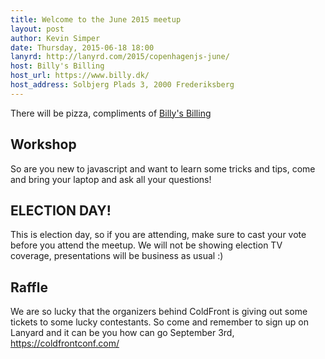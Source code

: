 ```yaml
---
title: Welcome to the June 2015 meetup
layout: post
author: Kevin Simper
date: Thursday, 2015-06-18 18:00
lanyrd: http://lanyrd.com/2015/copenhagenjs-june/
host: Billy's Billing
host_url: https://www.billy.dk/
host_address: Solbjerg Plads 3, 2000 Frederiksberg
---
```


There will be pizza, compliments of [Billy's Billing](https://www.billy.dk/)

## Workshop

So are you new to javascript and want to learn some tricks and tips, come and
bring your laptop and ask all your questions!

## ELECTION DAY!

This is election day, so if you are attending, make sure to cast your vote before you attend the meetup. We will not be showing election TV coverage, presentations will be business as usual :)


## Raffle

We are so lucky that the organizers behind ColdFront is giving out some tickets
to some lucky contestants. So come and remember to sign up on Lanyard and it can
be you how can go September 3rd, https://coldfrontconf.com/
